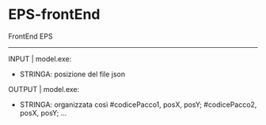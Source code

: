 # EPS-frontEnd
FrontEnd EPS 

---

INPUT | model.exe: 
- STRINGA: posizione del file json 

OUTPUT | model.exe:
- STRINGA: organizzata così
    #codicePacco1, posX, posY;
    #codicePacco2, posX, posY;
    ...